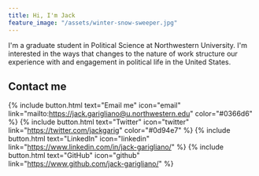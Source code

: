```yaml
---
title: Hi, I'm Jack
feature_image: "/assets/winter-snow-sweeper.jpg"
---
```


I'm a graduate student in Political Science at Northwestern University. I'm interested in the ways that changes to the nature of work structure our experience with and engagement in political life in the United States.

## Contact me
{% include button.html text="Email me" icon="email" link="mailto:https://jack.garigliano@u.northwestern.edu" color="#0366d6" %} {% include button.html text="Twitter" icon="twitter" link="https://twitter.com/jackgarig" color="#0d94e7" %} {% include button.html text="LinkedIn" icon="linkedin" link="https://www.linkedin.com/in/jack-garigliano/" %} {% include button.html text="GitHub" icon="github" link="https://www.github.com/jack-garigliano/" %}


